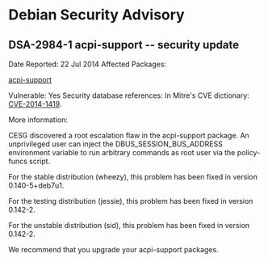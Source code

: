 
Debian Security Advisory
========================


DSA-2984-1 acpi-support -- security update
------------------------------------------



Date Reported:
22 Jul 2014
Affected Packages:

[acpi-support](https://packages.debian.org/src:acpi-support)

Vulnerable:
Yes
Security database references:
In Mitre's CVE dictionary: [CVE-2014-1419](https://security-tracker.debian.org/tracker/CVE-2014-1419).  

More information:

CESG discovered a root escalation flaw in the acpi-support package. An
unprivileged user can inject the DBUS\_SESSION\_BUS\_ADDRESS environment
variable to run arbitrary commands as root user via the policy-funcs
script.


For the stable distribution (wheezy), this problem has been fixed in
version 0.140-5+deb7u1.


For the testing distribution (jessie), this problem has been fixed in
version 0.142-2.


For the unstable distribution (sid), this problem has been fixed in
version 0.142-2.


We recommend that you upgrade your acpi-support packages.





